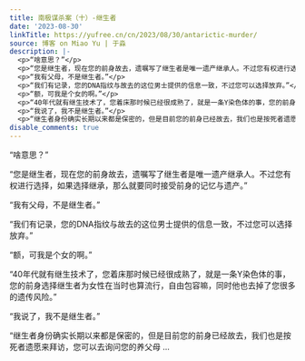 ```yaml
---
title: 南极谋杀案（十）-继生者
date: '2023-08-30'
linkTitle: https://yufree.cn/cn/2023/08/30/antarictic-murder/
source: 博客 on Miao Yu | 于淼
description: |-
  <p>“啥意思？”</p>
  <p>“您是继生者，现在您的前身故去，遗嘱写了继生者是唯一遗产继承人。不过您有权进行选择，如果选择继承，那么就要同时接受前身的记忆与遗产。”</p>
  <p>“我有父母，不是继生者。”</p>
  <p>“我们有记录，您的DNA指纹与故去的这位男士提供的信息一致，不过您可以选择放弃。”</p>
  <p>“额，可我是个女的啊。”</p>
  <p>“40年代就有继生技术了，您着床那时候已经很成熟了，就是一条Y染色体的事，您的前身选择继生者为女性在当时也算流行，自由包容嘛，同时他也去掉了您很多的遗传风险。”</p>
  <p>“我说了，我不是继生者。”</p>
  <p>“继生者身份确实长期以来都是保密的，但是目前您的前身已经故去，我们也是按死者遗愿来拜访，您可以去询问您的养父母 ...
disable_comments: true
---
```

<p>“啥意思？”</p>
<p>“您是继生者，现在您的前身故去，遗嘱写了继生者是唯一遗产继承人。不过您有权进行选择，如果选择继承，那么就要同时接受前身的记忆与遗产。”</p>
<p>“我有父母，不是继生者。”</p>
<p>“我们有记录，您的DNA指纹与故去的这位男士提供的信息一致，不过您可以选择放弃。”</p>
<p>“额，可我是个女的啊。”</p>
<p>“40年代就有继生技术了，您着床那时候已经很成熟了，就是一条Y染色体的事，您的前身选择继生者为女性在当时也算流行，自由包容嘛，同时他也去掉了您很多的遗传风险。”</p>
<p>“我说了，我不是继生者。”</p>
<p>“继生者身份确实长期以来都是保密的，但是目前您的前身已经故去，我们也是按死者遗愿来拜访，您可以去询问您的养父母 ...